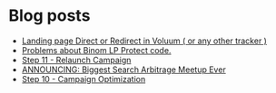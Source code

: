 # Blog posts
<!-- BLOG-POST-LIST:START -->
- [Landing page Direct or Redirect in Voluum &lpar; or any other tracker &rpar;](https://afflift.com/f/threads/landing-page-direct-or-redirect-in-voluum-or-any-other-tracker.10355/)
- [Problems about Binom LP Protect code.](https://afflift.com/f/threads/problems-about-binom-lp-protect-code.10357/)
- [Step 11 - Relaunch Campaign](https://afflift.com/f/threads/step-11-relaunch-campaign.7482/)
- [ANNOUNCING: Biggest Search Arbitrage Meetup Ever](https://afflift.com/f/threads/announcing-biggest-search-arbitrage-meetup-ever.10332/)
- [Step 10 - Campaign Optimization](https://afflift.com/f/threads/step-10-campaign-optimization.7481/)
<!-- BLOG-POST-LIST:END -->
